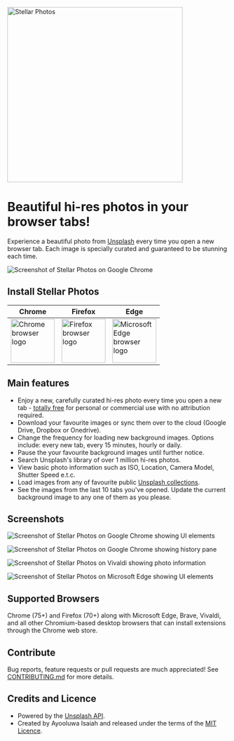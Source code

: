 <p align="left">
   <img src="https://ik.imagekit.io/turnupdev/stellar-banner_NTy94-aRV.png" width="400" alt="Stellar Photos">
</p>

# Beautiful hi-res photos in your browser tabs!

Experience a beautiful photo from [Unsplash](https://unsplash.com) every time
you open a new browser tab. Each image is specially curated and guaranteed to be
stunning each time.

![Screenshot of Stellar Photos on Google Chrome](https://ik.imagekit.io/turnupdev/stellar-chrome_hLlZOg4St.png)

## Install Stellar Photos

Chrome | Firefox | Edge
-------|---------|---------
<a href="https://chrome.google.com/webstore/detail/stellar-photos/dgjeipdebjigeaanhogpdjdjigogpjmo?hl=en"><img width="100" src="https://github.com/alrra/browser-logos/raw/master/src/chrome/chrome_256x256.png" alt="Chrome browser logo"></a> | <a href="https://addons.mozilla.org/en-US/firefox/addon/stellar-photos/"><img width="100" src="https://github.com/alrra/browser-logos/raw/master/src/firefox/firefox_256x256.png" alt="Firefox browser logo"></a> | <a href="https://microsoftedge.microsoft.com/addons/detail/stellar-photos/oifbedjcmofkjgmjakgbppkocdfpjpjg"><img width="100" src="https://cdnjs.cloudflare.com/ajax/libs/browser-logos/69.0.4/edge/edge_256x256.png" alt="Microsoft Edge browser logo"></a>

## Main features

- Enjoy a new, carefully curated hi-res photo every time you open a new tab - [totally free](https://unsplash.com/license) for personal or commercial use with no attribution required.
- Download your favourite images or sync them over to the cloud (Google Drive, Dropbox or Onedrive).
- Change the frequency for loading new background images. Options include: every new tab, every 15 minutes, hourly or daily.
- Pause the your favourite background images until further notice.
- Search Unsplash's library of over 1 million hi-res photos.
- View basic photo information such as ISO, Location, Camera Model, Shutter Speed e.t.c.
- Load images from any of favourite public [Unsplash collections](https://unsplash.com/collections).
- See the images from the last 10 tabs you've opened. Update the current background image to any one of them as you please.

## Screenshots

![Screenshot of Stellar Photos on Google Chrome showing UI elements](https://ik.imagekit.io/turnupdev/stellar-chrome-2_a7muqGgMH.png)

![Screenshot of Stellar Photos on Google Chrome showing history pane](https://ik.imagekit.io/turnupdev/stellar-chrome-3_xXUBuOzp4.png)

![Screenshot of Stellar Photos on Vivaldi showing photo information](https://ik.imagekit.io/turnupdev/stellar-vivaldi_N_mCOv_Fef.png)

![Screenshot of Stellar Photos on Microsoft Edge showing UI elements](https://ik.imagekit.io/turnupdev/stellar-edge_qGV6FSutX.png)

## Supported Browsers

Chrome (75+) and Firefox (70+) along with Microsoft Edge, Brave, Vivaldi, and all other Chromium-based desktop browsers that can install extensions through the Chrome web store.

## Contribute

Bug reports, feature requests or pull requests are much appreciated! See [CONTRIBUTING.md](https://github.com/ayoisaiah/stellar-photos/blob/master/CONTRIBUTING.md) for more details.

## Credits and Licence

- Powered by the [Unsplash API](https://unsplash.com/developers).
- Created by Ayooluwa Isaiah and released under the terms of the [MIT Licence](http://opensource.org/licenses/MIT).

